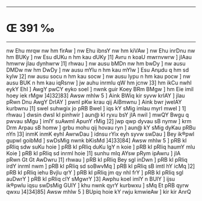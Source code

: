 ___
# Œ 391 ‰
---
nw Ehu mrqw nw hm firAw ] nw Ehu ibnsY nw hm kiVAw ] nw Ehu
inrDnu nw hm BUKy ] nw Esu dUKu n hm kau dUKy ]1] Avru n koaU
mwrnvwrw ] jIAau hmwrw jIau dynhwrw ]1] rhwau ] nw ausu bMDn nw hm
bwDy ] nw ausu DMDw nw hm DwDy ] nw ausu mYlu n hm kau mYlw ] Esu Anµdu
q hm sd kylw ]2] nw ausu socu n hm kau socw ] nw ausu lypu n hm kau
pocw ] nw ausu BUK n hm kau iqRsnw ] jw auhu inrmlu qW hm jcnw ]3]
hm ikCu nwhI eykY EhI ] AwgY pwCY eyko soeI ] nwnk guir Koey BRm BMgw ]
hm Eie imil hoey iek rMgw ]4]32]83] Awsw mhlw 5 ] Aink BWiq
kir syvw krIAY ] jIau pRwn Dnu AwgY DrIAY ] pwnI pKw krau qij
AiBmwnu ] Aink bwr jweIAY kurbwnu ]1] sweI suhwgix jo pRB BweI ]
iqs kY sMig imlau myrI mweI ] 1] rhwau ] dwsin dwsI kI pinhwir ]
aun@ kI ryxu bsY jIA nwil ] mwQY Bwgu q pwvau sMgu ] imlY suAwmI ApunY
rMig ]2] jwp qwp dyvau sB nymw ] krm Drm Arpau sB homw ] grbu
mohu qij hovau ryn ] aun@ kY sMig dyKau pRBu nYn ]3] inmK inmK eyhI
AwrwDau ] idnsu rYix eyh syvw swDau ] Bey ik®pwl gupwl goibMd ]
swDsMig nwnk bKisMd ]4]33]84] Awsw mhlw 5 ] pRB kI pRIiq sdw
suKu hoie ] pRB kI pRIiq duKu lgY n koie ] pRB kI pRIiq haumY mlu Koie ]
pRB kI pRIiq sd inrml hoie ]1] sunhu mIq AYsw pRym ipAwru ] jIA pRwn
Gt Gt AwDwru ]1] rhwau ] pRB kI pRIiq Bey sgl inDwn ] pRB kI pRIiq
irdY inrml nwm ] pRB kI pRIiq sd soBwvMq ] pRB kI pRIiq sB imtI hY
icMq ]2] pRB kI pRIiq iehu Bvjlu qrY ] pRB kI pRIiq jm qy nhI frY ]
pRB kI pRIiq sgl auDwrY ] pRB kI pRIiq clY sMgwrY ]3] Awphu koeI imlY
n BUlY ] ijsu ik®pwlu iqsu swDsMig GUlY ] khu nwnk qyrY kurbwxu ] sMq Et
pRB qyrw qwxu ]4]34]85] Awsw mhlw 5 ] BUpiq hoie kY rwju kmwieAw
] kir kir AnrQ
####
